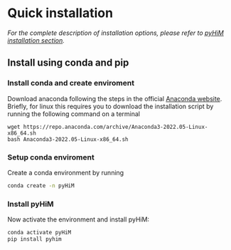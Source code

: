 # Quick installation

*For the complete description of installation options, please refer to [pyHiM installation section](../user_guide/pyhim_installation.md).*

## Install using conda and pip

### Install conda and create enviroment

Download anaconda following the steps in the official [Anaconda website](https://www.anaconda.com/products/distribution). Briefly, for linux this requires you to download the installation script by running the following command on a terminal

```
wget https://repo.anaconda.com/archive/Anaconda3-2022.05-Linux-x86_64.sh
bash Anaconda3-2022.05-Linux-x86_64.sh
```

### Setup conda enviroment

Create a conda environment by running 
```bash
conda create -n pyHiM
```

### Install pyHiM

Now activate the environment and install pyHiM:

```bash
conda activate pyHiM
pip install pyhim
```
